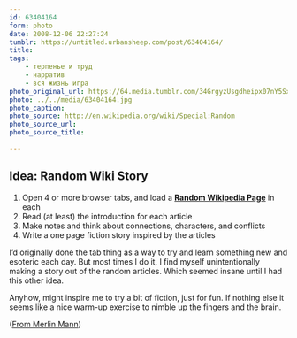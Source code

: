 ```yaml
---
id: 63404164
form: photo
date: 2008-12-06 22:27:24
tumblr: https://untitled.urbansheep.com/post/63404164/
title:
tags:
    - терпенье и труд
    - нарратив
    - вся жизнь игра
photo_original_url: https://64.media.tumblr.com/34GrgyzUsgdheipx07nY5SxTo1_1280.jpg
photo: ../../media/63404164.jpg
photo_caption:
photo_source: http://en.wikipedia.org/wiki/Special:Random
photo_source_url:
photo_source_title:

---
```


<p><h2>Idea: Random Wiki Story</h2>

<ol><li>Open 4 or more browser tabs, and load a <a href="http://en.wikipedia.org/wiki/Special:Random"><strong>Random Wikipedia Page</strong></a> in each </li>
<li>Read (at least) the introduction for each article</li>
<li>Make notes and think about connections, characters, and conflicts</li>
<li>Write a one page fiction story inspired by the articles</li>
</ol><p>I’d originally done the tab thing as a way to try and learn something new and esoteric each day. But most times I do it, I find myself unintentionally making a story out of the random articles. Which seemed insane until I had this other idea.</p>

<p>Anyhow, might inspire me to try a bit of fiction, just for fun. If nothing else it seems like a nice warm-up exercise to nimble up the fingers and the brain.</p>

<p>(<a href="http://www.kungfugrippe.com/post/59976956/idea-random-wiki-story-open-4-or-more-browser">From Merlin Mann</a>)</p></p>
